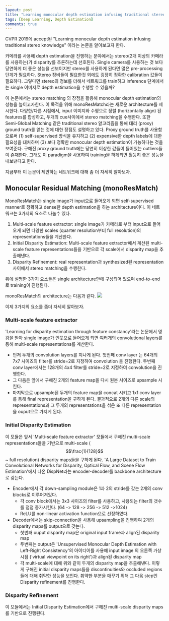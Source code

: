 ```yaml
---
layout: post
title: "Learning monocular depth estimation infusing traditional stereo knowledge"
tags: [Deep Learning, Depth Estimation]
comments: true
---
```


CVPR 2019에 accept된 "Learning monocular depth estimation infusing traditional stereo knowledge" 이라는 논문을 알아보고자 한다. 

카메라를 사용해 depth estimation을 진행하는 분야에서는 stereo(2개 이상의 카메라를 사용하는)가 disparity를 추론하는데 선호된다. Single camera를 사용하는 것 보다 당연하게 더 좋은 성능을 선보이지만 stereo를 사용하게 된다면 많은 pre-processing 단계가 필요하다. Stereo 장비들이 필요한것 외에도 굉장히 정확한 calibration 값들이 필요하다. 그렇다면 stereo의 정보를 더해서 네트워크를 train하고 inference 단계에서는 single 이미지로 depth estimation을 수행할 수 있을까? 

이 논문에서는 stereo matching 의 장점을 활용해 monocular depth estimation의 성능을 높이고자한다. 이 목적을 위해 monoResMatch라는 새로운 architecture를 제시한다. 다양한/다른 시점에서, input 이미지와 수평으로 정렬 (horizontally align) 된 features를 합성하고, 두개의 cue사이에서 stereo matching을 수행한다. 또한 Semi-Global Matching 같은 traditional stereo 알고리즘을 통해 대리 (proxy) ground truth를 얻는 것에 대한 장점도 설명하고 있다. Proxy ground truth를 사용함으로써 (1) self-supervised 방식을 유지하고 (2) expensive한 depth labels에 대한 필요성을 대처하며 (3) 보다 정확한 monocular depth estimation이 가능하다는 것을 보여준다. 구해진 proxy ground truth에는 당연히 이상한 값들이 들어있는 outliers들이 존재한다. 그래도 이 paradigm을 사용하여 training을 하게되면 월등히 좋은 성능을 내보낸다고 한다.

지금부터 이 논문이 제안하는 네트워크에 대해 좀 더 자세히 알아보자.

## Monocular Residual Matching (monoResMatch)
MonoResMatch는 single image가 input으로 들어오게 되면 self-supervised manner로 정확하고 dense한 depth estimation을 하는 architecture이다. 이 네트워크는 3가지의 요소로 나눌수 있다. 
1. Multi-scale feature extractor: single image가 카메라로 부터 input으로 들어오게 되면 다양한 scales (quarter resolution부터 full resolution)의 representations들을 계산한다. 
2. Initial Disparity Estimation: Multi-scale feature extractor에서 계산된 multi-scale feature representations들을 기반으로 각 scale에서 disparity map을 추출해낸다.
3. Disparity Refinement: real representation과 synthesized된 representation 사이에서 stereo matching을 수행한다. 

위에 설명한 3가지 요소들은 single architecture안에 구성되어 있으며 end-to-end로 training이 진행된다.

monoResMatch의 architecture는 다음과 같다.
<img src="https://github.com/abeyang00/abeyang00.github.io/blob/master/assets/img/monoResMatch_architecture.png">

이제 3가지의 요소를 좀더 자세히 알아보자.

### Multi-scale feature extractor
'Learning for disparity estimation through feature constancy'라는 논문에서 영감을 받아 single image가 인풋으로 들어오게 되면 여러개의 convolutional layers를 통해 multi-scale representations를 계산한다.
- 먼저 두개의 convolution layers를 지나게 된다. 첫번째 conv layer 는 64개의 7x7 사이즈의 filter를 stride=2로 지정하여 convolution 을 진행한다. 
  두번째 conv layer에서는 128개의 4x4 filter를 stride=2로 지정하여 convolution을 진행한다. 
- 그 다음은 앞에서 구해진 2개의 feature map을 다시 원본 사이즈로 upsample 시킨다.
- 마지막으로 upsample된 두개의 feature map을 concat 시키고 1x1 conv layer를 통해 final representation을 구하게 된다. 
결과적으로 2개의 다른 scale의 representations과 그 두개의 representations을 섞은 또 다른 representation을 ouput으로 가지게 된다.
  
### Initial Disparity Estimation
이 모듈은 앞서 'Multi-scale feature extractor' 모듈에서 구해진 multi-scale representations들을 기반으로 multi-scale ($$\frac{1}{128}$$ ~ full resolution) disparity maps들을 구하게 된다. 'A Large Dataset to Train Convolutional Networks for Disparity, Optical Flow, and Scene Flow Estimation'에서 나온 DispNet라는 encoder-decoder를 backbone architecture로 갖는다.
- Encoder에서 각 down-sampling module은 1과 2의 stride를 갖는 2개의 conv blocks로 이루어져있다. 
  - 각 conv block에서는 3x3 사이즈의 filter를 사용하고, 사용되는 filter의 갯수를 점점 증가시킨다. (64 -> 128 -> 256 -> 512 ->1024)
  - ReLU를 non-linear activation function으로 선정하였다. 
- Decoder에서는 skip-connection을 사용해 upsampling을 진행하여 2개의 disparity maps를 output으로 갖는다.
  - 첫번째 ouput disparity map은 original input frame과 align된 disparity map
  - 두번째는 output은 'Unsupervised Monocular Depth Estimation with Left-Right Consistency'의 아이디어를 사용해 input image 의 오른쪽 가상시점 ('virtual viewpoint on its right')과 align된 disparity map
  - 각 multi-scale에 대해 위와 같이 두개의 disparity map을 추출해낸다.
이렇게 구해진 initial disparity maps들을 discontinuities와 occluded regions들에 대해 취약한 성능을 보인다. 취약한 부분을 매꾸기 위해 그 다음 step인 Disparity refinement를 진행한다.
  
### Disparity Refinement
이 모듈에서는 Initial Disparity Estimation에서 구해진 multi-scale disparity maps를 기반으로 진행된다.



